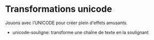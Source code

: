 Transformations unicode
=======================

Jouons avec l’UNICODE pour créer plein d'effets amusants.

* unicode-souligne: transforme une chaîne de texte en la soulignant
